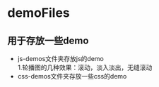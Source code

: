 # demoFiles
## 用于存放一些demo
* js-demos文件夹存放js的demo  
1.轮播图的几种效果：滚动，淡入淡出，无缝滚动
* css-demos文件夹存放一些css的demo

